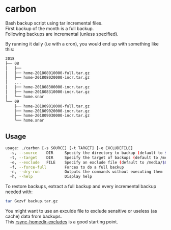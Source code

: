# carbon

Bash backup script using tar incremental files.  
First backup of the month is a full backup.  
Following backups are incremental (unless specified).

By running it daily (i.e with a cron), you would end up with something like this:

```bash
2018
├── 08
│   ├──
│   ├── home-201808010000-full.tar.gz
│   ├── home-201808020000-incr.tar.gz
│   ...
│   ├── home-201808300000-incr.tar.gz
│   ├── home-201808310000-incr.tar.gz
│   └── home.snar
└── 09
    ├── home-201809010000-full.tar.gz
    ├── home-201809020000-incr.tar.gz
    ├── home-201809030000-incr.tar.gz
    └── home.snar
```

## Usage

```bash
usage: ./carbon [-s SOURCE] [-t TARGET] [-e EXCLUDEFILE]
  -s, --source    DIR     Specify the directory to backup (default to $HOME)
  -t, --target    DIR     Specify the target of backups (default to /media/$USER/backups)
  -e, --exclude   FILE    Specify an exclude file (default to /media/$USER/backups/excludelist)
  -f, --force-full        Forces to do a full backup
  -n, --dry-run           Outputs the commands without executing them
  -h, --help              Display help
```

To restore backups, extract a full backup and every incremental backup needed with:
```bash
tar Gxzvf backup.tar.gz
```

You might want to use an exculde file to exclude sensitive or useless (as cache) data from backups.  
This [rsync-homedir-excludes](https://github.com/rubo77/rsync-homedir-excludes) is a good starting point.

